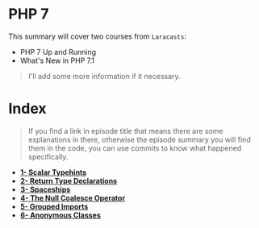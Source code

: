 # PHP 7

This summary will cover two courses from <code>Laracasts</code>:
* PHP 7 Up and Running
* What's New in PHP 7.1

> I'll add some more information if it necessary.

# Index
> If you find a link in episode title that means there are some explanations in there, otherwise the episode summary you will find them in the code, you can use commits to know what happened specifically.

* **[1- Scalar Typehints](docs/1-scalar-typehints.md)** <br>
* **[2- Return Type Declarations](docs/2-return-type-declarations.md)** <br>
* **[3- Spaceships](docs/3-spaceships.md)** <br>
* **[4- The Null Coalesce Operator](docs/4-null-coalesce-operator.md)** <br>
* **[5- Grouped Imports](docs/5-grouped-imports.md)** <br>
* **[6- Anonymous Classes](docs/6-anonymous-classes.md)** <br>
